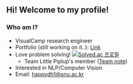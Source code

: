 ## Hi! Welcome to my profile!
### Who am I?
- VisualCamp research engineer 
- Portfolio (still working on it..): [Link](https://DHdroid.github.io/portfolio/)
- Love problem solving! [![Solved.ac 프로필](http://mazassumnida.wtf/api/mini/generate_badge?boj=dhdroid)](https://solved.ac/dhdroid)
  - Team Little Piplup's member ([Team note](https://github.com/gratus907/Little_Piplup))
- Interested in NLP/Computer Vision
- Email: happydh1@snu.ac.kr
